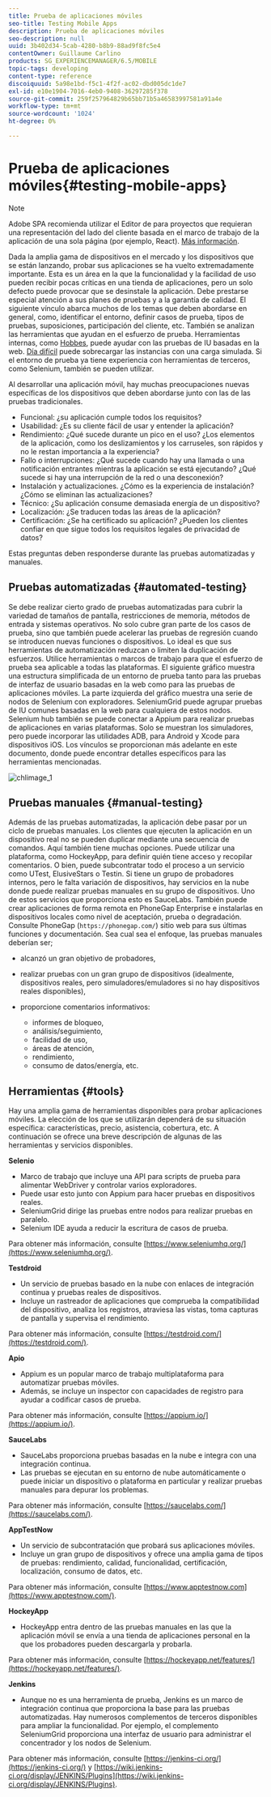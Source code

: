 ```yaml
---
title: Prueba de aplicaciones móviles
seo-title: Testing Mobile Apps
description: Prueba de aplicaciones móviles
seo-description: null
uuid: 3b402d34-5cab-4280-b8b9-88ad9f8fc5e4
contentOwner: Guillaume Carlino
products: SG_EXPERIENCEMANAGER/6.5/MOBILE
topic-tags: developing
content-type: reference
discoiquuid: 5a98e1bd-f5c1-4f2f-ac02-dbd005dc1de7
exl-id: e10e1904-7016-4eb0-9408-36297285f378
source-git-commit: 259f257964829b65bb71b5a46583997581a91a4e
workflow-type: tm+mt
source-wordcount: '1024'
ht-degree: 0%

---
```


# Prueba de aplicaciones móviles{#testing-mobile-apps}

>[!NOTE]
>
>Adobe SPA recomienda utilizar el Editor de para proyectos que requieran una representación del lado del cliente basada en el marco de trabajo de la aplicación de una sola página (por ejemplo, React). [Más información](/help/sites-developing/spa-overview.md).

Dada la amplia gama de dispositivos en el mercado y los dispositivos que se están lanzando, probar sus aplicaciones se ha vuelto extremadamente importante. Esta es un área en la que la funcionalidad y la facilidad de uso pueden recibir pocas críticas en una tienda de aplicaciones, pero un solo defecto puede provocar que se desinstale la aplicación. Debe prestarse especial atención a sus planes de pruebas y a la garantía de calidad. El siguiente vínculo abarca muchos de los temas que deben abordarse en general, como, identificar el entorno, definir casos de prueba, tipos de pruebas, suposiciones, participación del cliente, etc. También se analizan las herramientas que ayudan en el esfuerzo de prueba. Herramientas internas, como [Hobbes](/help/sites-developing/hobbes.md), puede ayudar con las pruebas de IU basadas en la web. [Día difícil](/help/sites-developing/tough-day.md) puede sobrecargar las instancias con una carga simulada. Si el entorno de prueba ya tiene experiencia con herramientas de terceros, como Selenium, también se pueden utilizar.

Al desarrollar una aplicación móvil, hay muchas preocupaciones nuevas específicas de los dispositivos que deben abordarse junto con las de las pruebas tradicionales.

* Funcional: ¿su aplicación cumple todos los requisitos?
* Usabilidad: ¿Es su cliente fácil de usar y entender la aplicación?
* Rendimiento: ¿Qué sucede durante un pico en el uso? ¿Los elementos de la aplicación, como los deslizamientos y los carruseles, son rápidos y no le restan importancia a la experiencia?
* Fallo o interrupciones: ¿Qué sucede cuando hay una llamada o una notificación entrantes mientras la aplicación se está ejecutando? ¿Qué sucede si hay una interrupción de la red o una desconexión?
* Instalación y actualizaciones. ¿Cómo es la experiencia de instalación? ¿Cómo se eliminan las actualizaciones?
* Técnico: ¿Su aplicación consume demasiada energía de un dispositivo?
* Localización: ¿Se traducen todas las áreas de la aplicación?
* Certificación: ¿Se ha certificado su aplicación? ¿Pueden los clientes confiar en que sigue todos los requisitos legales de privacidad de datos?

Estas preguntas deben responderse durante las pruebas automatizadas y manuales.

## Pruebas automatizadas {#automated-testing}

Se debe realizar cierto grado de pruebas automatizadas para cubrir la variedad de tamaños de pantalla, restricciones de memoria, métodos de entrada y sistemas operativos. No solo cubre gran parte de los casos de prueba, sino que también puede acelerar las pruebas de regresión cuando se introducen nuevas funciones o dispositivos. Lo ideal es que sus herramientas de automatización reduzcan o limiten la duplicación de esfuerzos. Utilice herramientas o marcos de trabajo para que el esfuerzo de prueba sea aplicable a todas las plataformas. El siguiente gráfico muestra una estructura simplificada de un entorno de prueba tanto para las pruebas de interfaz de usuario basadas en la web como para las pruebas de aplicaciones móviles. La parte izquierda del gráfico muestra una serie de nodos de Selenium con exploradores. SeleniumGrid puede agrupar pruebas de IU comunes basadas en la web para cualquiera de estos nodos. Selenium hub también se puede conectar a Appium para realizar pruebas de aplicaciones en varias plataformas. Solo se muestran los simuladores, pero puede incorporar las utilidades ADB, para Android y Xcode para dispositivos iOS. Los vínculos se proporcionan más adelante en este documento, donde puede encontrar detalles específicos para las herramientas mencionadas.

![chlimage_1](assets/chlimage_1.jpeg)

## Pruebas manuales {#manual-testing}

Además de las pruebas automatizadas, la aplicación debe pasar por un ciclo de pruebas manuales. Los clientes que ejecuten la aplicación en un dispositivo real no se pueden duplicar mediante una secuencia de comandos. Aquí también tiene muchas opciones. Puede utilizar una plataforma, como HockeyApp, para definir quién tiene acceso y recopilar comentarios. O bien, puede subcontratar todo el proceso a un servicio como UTest, ElusiveStars o Testin. Si tiene un grupo de probadores internos, pero le falta variación de dispositivos, hay servicios en la nube donde puede realizar pruebas manuales en su grupo de dispositivos. Uno de estos servicios que proporciona esto es SauceLabs. También puede crear aplicaciones de forma remota en PhoneGap Enterprise e instalarlas en dispositivos locales como nivel de aceptación, prueba o degradación. Consulte PhoneGap (`https://phonegap.com/`) sitio web para sus últimas funciones y documentación. Sea cual sea el enfoque, las pruebas manuales deberían ser;

* alcanzó un gran objetivo de probadores,
* realizar pruebas con un gran grupo de dispositivos (idealmente, dispositivos reales, pero simuladores/emuladores si no hay dispositivos reales disponibles),
* proporcione comentarios informativos:

   * informes de bloqueo,
   * análisis/seguimiento,
   * facilidad de uso,
   * áreas de atención,
   * rendimiento,
   * consumo de datos/energía, etc.

## Herramientas {#tools}

Hay una amplia gama de herramientas disponibles para probar aplicaciones móviles. La elección de los que se utilizarán dependerá de su situación específica: características, precio, asistencia, cobertura, etc. A continuación se ofrece una breve descripción de algunas de las herramientas y servicios disponibles.

**Selenio**

* Marco de trabajo que incluye una API para scripts de prueba para alimentar WebDriver y controlar varios exploradores.
* Puede usar esto junto con Appium para hacer pruebas en dispositivos reales.
* SeleniumGrid dirige las pruebas entre nodos para realizar pruebas en paralelo.
* Selenium IDE ayuda a reducir la escritura de casos de prueba.

Para obtener más información, consulte [https://www.seleniumhq.org/](https://www.seleniumhq.org/).

**Testdroid**

* Un servicio de pruebas basado en la nube con enlaces de integración continua y pruebas reales de dispositivos.
* Incluye un rastreador de aplicaciones que comprueba la compatibilidad del dispositivo, analiza los registros, atraviesa las vistas, toma capturas de pantalla y supervisa el rendimiento.

Para obtener más información, consulte [https://testdroid.com/](https://testdroid.com/).

**Apio**

* Appium es un popular marco de trabajo multiplataforma para automatizar pruebas móviles.
* Además, se incluye un inspector con capacidades de registro para ayudar a codificar casos de prueba.

Para obtener más información, consulte [https://appium.io/](https://appium.io/).

**SauceLabs**

* SauceLabs proporciona pruebas basadas en la nube e integra con una integración continua.
* Las pruebas se ejecutan en su entorno de nube automáticamente o puede iniciar un dispositivo o plataforma en particular y realizar pruebas manuales para depurar los problemas.

Para obtener más información, consulte [https://saucelabs.com/](https://saucelabs.com/).

**AppTestNow**

* Un servicio de subcontratación que probará sus aplicaciones móviles.
* Incluye un gran grupo de dispositivos y ofrece una amplia gama de tipos de pruebas: rendimiento, calidad, funcionalidad, certificación, localización, consumo de datos, etc.

Para obtener más información, consulte [https://www.apptestnow.com](https://www.apptestnow.com/).

**HockeyApp**

* HockeyApp entra dentro de las pruebas manuales en las que la aplicación móvil se envía a una tienda de aplicaciones personal en la que los probadores pueden descargarla y probarla.

Para obtener más información, consulte [https://hockeyapp.net/features/](https://hockeyapp.net/features/).

**Jenkins**

* Aunque no es una herramienta de prueba, Jenkins es un marco de integración continua que proporciona la base para las pruebas automatizadas. Hay numerosos complementos de terceros disponibles para ampliar la funcionalidad. Por ejemplo, el complemento SeleniumGrid proporciona una interfaz de usuario para administrar el concentrador y los nodos de Selenium.

Para obtener más información, consulte [https://jenkins-ci.org/](https://jenkins-ci.org/) y [https://wiki.jenkins-ci.org/display/JENKINS/Plugins](https://wiki.jenkins-ci.org/display/JENKINS/Plugins).
